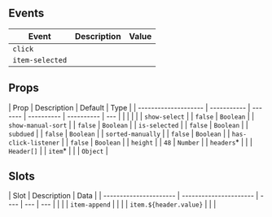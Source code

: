 ## Events

| Event           | Description | Value |
| --------------- | ----------- | ----- |
| `click`         |             |       |
| `item-selected` |             |       |

## Props

| Prop                 | Description | Default | Type       |
| -------------------- | ----------- | ------- | ---------- | ---------- | --- |
| <!--                 | `headers`\* |         |            | `Header[]` | --> |
| <!--                 | `item`\*    |         |            | `Object`   | --> |
| `show-select`        |             | `false` | `Boolean`  |
| `show-manual-sort`   |             | `false` | `Boolean`  |
| `is-selected`        |             | `false` | `Boolean`  |
| `subdued`            |             | `false` | `Boolean`  |
| `sorted-manually`    |             | `false` | `Boolean`  |
| `has-click-listener` |             | `false` | `Boolean`  |
| `height`             |             | `48`    | `Number`   |
| `headers`\*          |             |         | `Header[]` |
| `item`\*             |             |         | `Object`   |

## Slots

| Slot                   | Description            | Data |
| ---------------------- | ---------------------- | ---- | --- | --- |
| <!--                   | `item.${header.value}` |      |     | --> |
| `item-append`          |                        |      |
| `item.${header.value}` |                        |      |

